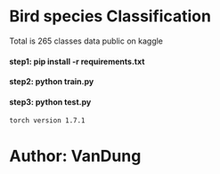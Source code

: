 # Bird species Classification
Total is 265 classes data public on kaggle

#### step1: pip install -r requirements.txt
#### step2: python train.py
#### step3: python test.py

```torch version 1.7.1```
# Author: VanDung
